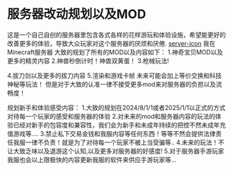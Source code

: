 # 服务器改动规划以及MOD
这是一个自己自创的服务器里包含各式各样的花样游玩和体验设施，希望能更好的改善更多的体验，导致大众玩家对这个服务器的厌烦和厌倦.
[server-icon](https://github.com/Hugo1314520/-tipo/assets/122942974/4287f54e-0106-40f0-82de-159837ca42f8)
我在Minecraft服务器 大致的规划了所有的MOD以及内容如下：
1.神奇宝贝MOD以及更多的精灵内容
2.神兽秒倒计时！神兽双黄蛋！
3.枪械玩法!

4.拔刀剑以及更多的拔刀内容
5.渲染和游戏卡帧
未来可能会加上等价交换和科技神秘等玩法！
但是对于大致的认准一律不接受更多mod来对服务器的负担以及流畅度！

规划新手和体验感受内容：
1.大致的规划在2024/8/1/1或者2025/1/1以正式的方式对待每一个玩家的感受和服务器的体验
2.对未来的mod和服务器内容的玩法的体验已经对新手的包容度和兼容性，我们会为新手和未成年持续的把控不然未成年充值游戏等....
3.禁止私下交易金钱和我服内容等任何东西！等等不然会提供法律责任我服一律不负责！就是为了对待每一个玩家不被上当受骗等..
4.未来的玩法！不让大致乏味以及退游这个认知,以及更多对服务器的好感度!
5.对于服务器手游玩家我服也会以上限极快的内容更新我服的软件来供应手游玩家等...
